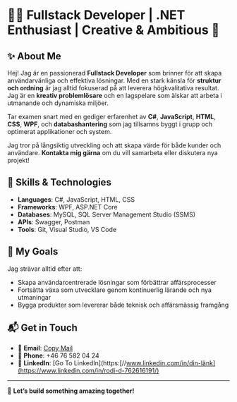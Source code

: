 # 👨‍💻 Fullstack Developer | .NET Enthusiast | Creative & Ambitious 🌟

## ✨ About Me
Hej! Jag är en passionerad **Fullstack Developer** som brinner för att skapa användarvänliga och effektiva lösningar. Med en stark känsla för **struktur och ordning** är jag alltid fokuserad på att leverera högkvalitativa resultat. Jag är en **kreativ problemlösare** och en lagspelare som älskar att arbeta i utmanande och dynamiska miljöer.

Tar examen snart med en gediger erfarenhet av **C#**, **JavaScript**, **HTML**, **CSS**, **WPF**, och **databashantering** som jag tillsamns byggt i grupp och optimerat applikationer och system.

Jag tror på långsiktig utveckling och att skapa värde för både kunder och användare. **Kontakta mig gärna** om du vill samarbeta eller diskutera nya projekt!

## 🔧 Skills & Technologies
- **Languages**: C#, JavaScript, HTML, CSS
- **Frameworks**: WPF, ASP.NET Core
- **Databases**: MySQL, SQL Server Management Studio (SSMS)
- **APIs**: Swagger, Postman
- **Tools**: Git, Visual Studio, VS Code

## 🌱 My Goals
Jag strävar alltid efter att:
- Skapa användarcentrerade lösningar som förbättrar affärsprocesser
- Fortsätta växa som utvecklare genom kontinuerlig lärande och nya utmaningar
- Bygga produkter som levererar både teknisk och affärsmässig framgång

## 📬 Get in Touch
- 📧 **Email**: [Copy Mail](mailto:Arjandogan@gmail.com)
- 📱 **Phone**: +46 76 582 04 24
- 🔗 **LinkedIn**: [Go To LinkedIn](https:[//www.linkedin.com/in/din-länk](https://www.linkedin.com/in/rodi-d-762616191/)

---

💼 **Let’s build something amazing together!**


